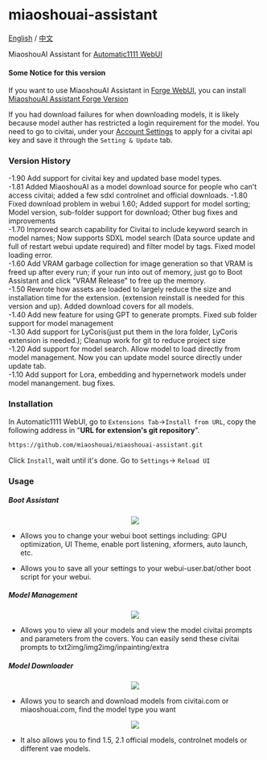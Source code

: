# miaoshouai-assistant

[English](README.md) / [中文](README_CN.md)

MiaoshouAI Assistant for [Automatic1111 WebUI](https://github.com/AUTOMATIC1111/stable-diffusion-webui)


#### Some Notice for this version
If you want to use MiaoshouAI Assistant in [Forge WebUI](https://github.com/lllyasviel/stable-diffusion-webui-forge), you can install [MiaoshouAI Assistant Forge Version](https://github.com/miaoshouai/miaoshouai-assistant-forge)  

If you had download failures for when downloading models, it is likely because model auther has restricted a login requirement for the model.
You need to go to civitai, under your [Account Settings](https://civitai.com/user/account) to apply for a civitai api key and save it through the ```Setting & Update``` tab.

### Version History

-1.90 Add support for civitai key and updated base model types.</br>
-1.81 Added MiaoshouAI as a model download source for people who can't access civitai; added a few sdxl controlnet and official downloads.
-1.80 Fixed download problem in webui 1.60; Added support for model sorting; Model version, sub-folder support for download; Other bug fixes and improvements</br>
-1.70 Improved search capability for Civitai to include keyword search in model names; Now supports SDXL model search (Data source update and full of restart webui update required) and filter model by tags. Fixed model loading error.</br>
-1.60 Add VRAM garbage collection for image generation so that VRAM is freed up after every run; if your run into out of memory, just go to Boot Assistant and click "VRAM Release" to free up the memory.</br>
-1.50 Rewrote how assets are loaded to largely reduce the size and installation time for the extension. (extension reinstall is needed for this version and up). Added download covers for all models.</br>
-1.40 Add new feature for using GPT to generate prompts. Fixed sub folder support for model management</br>
-1.30 Add support for LyCoris(just put them in the lora folder, <a herf="">LyCoris extension</a> is needed.); Cleanup work for git to reduce project size</br>
-1.20 Add support for model search. Allow model to load directly from model management. Now you can update model source directly under update tab.</br>
-1.10 Add support for Lora, embedding and hypernetwork models under model manangement. bug fixes.

### Installation
In Automatic1111 WebUI, go to `Extensions Tab`->`Install from URL`, copy the following address in "**URL for extension's git repository**".

```sh
https://github.com/miaoshouai/miaoshouai-assistant.git
```

Click `Install`, wait until it's done. Go to `Settings`-> `Reload UI`

### Usage

##### Boot Assistant

<p align="center">
   <img src="https://msdn.miaoshouai.com/msai/kt/ez/boot_assistant_en.png"/>
</p>

- Allows you to change your webui boot settings including:
GPU optimization, UI Theme, enable port listening, xformers, auto launch, etc.

- Allows you to save all your settings to your webui-user.bat/other boot script for your webui.

##### Model Management

<p align="center">
   <img src="https://msdn.miaoshouai.com/msai/kt/ez/model_manager_en.png"/>
</p>

- Allows you to view all your models and view the model civitai prompts and parameters from the covers.
You can easily send these civitai prompts to txt2img/img2img/inpainting/extra

##### Model Downloader

<p align="center">
   <img src="https://msdn.miaoshouai.com/msai/kt/ez/model_downloader.gif"/>
</p>

- Allows you to search and download models from civitai.com or miaoshouai.com, find the model type you want

<p align="center">
   <img src="https://msdn.miaoshouai.com/msai/kt/ez/controlnet_download.gif"/>
</p>

- It also allows you to find 1.5, 2.1 official models, controlnet models or different vae models.

